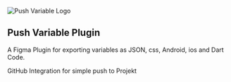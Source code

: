 ![Push Variable Logo](https://github.com/5niperspider/figma-push-ariables/blob/main/src/assets/logo.png?raw=true)

## Push Variable Plugin

A Figma Plugin for exporting variables as JSON, css, Android, ios and Dart Code. 

GitHub Integration for simple push to Projekt
